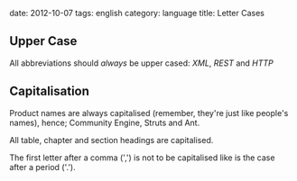 date:    2012-10-07
tags: english
category: language
title: Letter Cases

## Upper Case

All abbreviations should <em>always</em> be upper cased:
<cite>XML</cite>, <cite>REST</cite> and <cite>HTTP</cite>

## Capitalisation

Product names are always capitalised (remember, they're just like
people's names), hence; Community Engine, Struts and Ant.

<p> All table, chapter and section headings are capitalised.
<p> The first letter after a comma (',') is not to be capitalised like
is the case after a period ('.').

